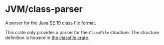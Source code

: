 # JVM/class-parser

A parser for the [Java SE 19 class file format](https://docs.oracle.com/javase/specs/jvms/se19/html/jvms-4.html).

This crate only provides a parser for the `ClassFile` structure. The structure definition is housed in [the classfile crate](../classfile).
